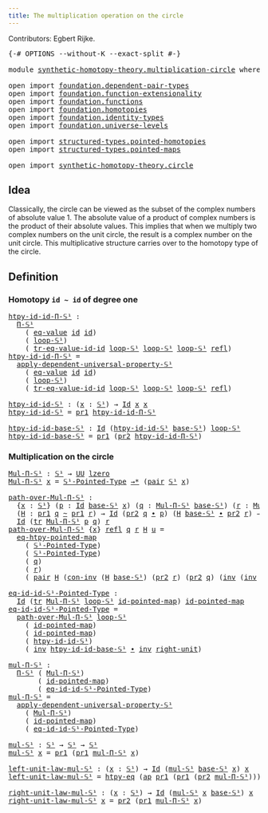 ```yaml
---
title: The multiplication operation on the circle
---
```


Contributors: Egbert Rijke.

<pre class="Agda"><a id="97" class="Symbol">{-#</a> <a id="101" class="Keyword">OPTIONS</a> <a id="109" class="Pragma">--without-K</a> <a id="121" class="Pragma">--exact-split</a> <a id="135" class="Symbol">#-}</a>

<a id="140" class="Keyword">module</a> <a id="147" href="synthetic-homotopy-theory.multiplication-circle.html" class="Module">synthetic-homotopy-theory.multiplication-circle</a> <a id="195" class="Keyword">where</a>

<a id="202" class="Keyword">open</a> <a id="207" class="Keyword">import</a> <a id="214" href="foundation.dependent-pair-types.html" class="Module">foundation.dependent-pair-types</a>
<a id="246" class="Keyword">open</a> <a id="251" class="Keyword">import</a> <a id="258" href="foundation.function-extensionality.html" class="Module">foundation.function-extensionality</a>
<a id="293" class="Keyword">open</a> <a id="298" class="Keyword">import</a> <a id="305" href="foundation.functions.html" class="Module">foundation.functions</a>
<a id="326" class="Keyword">open</a> <a id="331" class="Keyword">import</a> <a id="338" href="foundation.homotopies.html" class="Module">foundation.homotopies</a>
<a id="360" class="Keyword">open</a> <a id="365" class="Keyword">import</a> <a id="372" href="foundation.identity-types.html" class="Module">foundation.identity-types</a>
<a id="398" class="Keyword">open</a> <a id="403" class="Keyword">import</a> <a id="410" href="foundation.universe-levels.html" class="Module">foundation.universe-levels</a>

<a id="438" class="Keyword">open</a> <a id="443" class="Keyword">import</a> <a id="450" href="structured-types.pointed-homotopies.html" class="Module">structured-types.pointed-homotopies</a>
<a id="486" class="Keyword">open</a> <a id="491" class="Keyword">import</a> <a id="498" href="structured-types.pointed-maps.html" class="Module">structured-types.pointed-maps</a>

<a id="529" class="Keyword">open</a> <a id="534" class="Keyword">import</a> <a id="541" href="synthetic-homotopy-theory.circle.html" class="Module">synthetic-homotopy-theory.circle</a>
</pre>
## Idea

Classically, the circle can be viewed as the subset of the complex numbers of absolute value 1. The absolute value of a product of complex numbers is the product of their absolute values. This implies that when we multiply two complex numbers on the unit circle, the result is a complex number on the unit circle. This multiplicative structure carries over to the homotopy type of the circle.

## Definition

### Homotopy `id ~ id` of degree one

<pre class="Agda"><a id="htpy-id-id-Π-𝕊¹"></a><a id="1043" href="synthetic-homotopy-theory.multiplication-circle.html#1043" class="Function">htpy-id-id-Π-𝕊¹</a> <a id="1059" class="Symbol">:</a>
  <a id="1063" href="synthetic-homotopy-theory.circle.html#2384" class="Function">Π-𝕊¹</a>
    <a id="1072" class="Symbol">(</a> <a id="1074" href="foundation-core.homotopies.html#657" class="Function">eq-value</a> <a id="1083" href="foundation-core.functions.html#322" class="Function">id</a> <a id="1086" href="foundation-core.functions.html#322" class="Function">id</a><a id="1088" class="Symbol">)</a>
    <a id="1094" class="Symbol">(</a> <a id="1096" href="synthetic-homotopy-theory.circle.html#1286" class="Postulate">loop-𝕊¹</a><a id="1103" class="Symbol">)</a>
    <a id="1109" class="Symbol">(</a> <a id="1111" href="foundation-core.homotopies.html#945" class="Function">tr-eq-value-id-id</a> <a id="1129" href="synthetic-homotopy-theory.circle.html#1286" class="Postulate">loop-𝕊¹</a> <a id="1137" href="synthetic-homotopy-theory.circle.html#1286" class="Postulate">loop-𝕊¹</a> <a id="1145" href="synthetic-homotopy-theory.circle.html#1286" class="Postulate">loop-𝕊¹</a> <a id="1153" href="foundation-core.identity-types.html#1820" class="InductiveConstructor">refl</a><a id="1157" class="Symbol">)</a>
<a id="1159" href="synthetic-homotopy-theory.multiplication-circle.html#1043" class="Function">htpy-id-id-Π-𝕊¹</a> <a id="1175" class="Symbol">=</a>
  <a id="1179" href="synthetic-homotopy-theory.circle.html#2550" class="Function">apply-dependent-universal-property-𝕊¹</a>
    <a id="1221" class="Symbol">(</a> <a id="1223" href="foundation-core.homotopies.html#657" class="Function">eq-value</a> <a id="1232" href="foundation-core.functions.html#322" class="Function">id</a> <a id="1235" href="foundation-core.functions.html#322" class="Function">id</a><a id="1237" class="Symbol">)</a>
    <a id="1243" class="Symbol">(</a> <a id="1245" href="synthetic-homotopy-theory.circle.html#1286" class="Postulate">loop-𝕊¹</a><a id="1252" class="Symbol">)</a>
    <a id="1258" class="Symbol">(</a> <a id="1260" href="foundation-core.homotopies.html#945" class="Function">tr-eq-value-id-id</a> <a id="1278" href="synthetic-homotopy-theory.circle.html#1286" class="Postulate">loop-𝕊¹</a> <a id="1286" href="synthetic-homotopy-theory.circle.html#1286" class="Postulate">loop-𝕊¹</a> <a id="1294" href="synthetic-homotopy-theory.circle.html#1286" class="Postulate">loop-𝕊¹</a> <a id="1302" href="foundation-core.identity-types.html#1820" class="InductiveConstructor">refl</a><a id="1306" class="Symbol">)</a>

<a id="htpy-id-id-𝕊¹"></a><a id="1309" href="synthetic-homotopy-theory.multiplication-circle.html#1309" class="Function">htpy-id-id-𝕊¹</a> <a id="1323" class="Symbol">:</a> <a id="1325" class="Symbol">(</a><a id="1326" href="synthetic-homotopy-theory.multiplication-circle.html#1326" class="Bound">x</a> <a id="1328" class="Symbol">:</a> <a id="1330" href="synthetic-homotopy-theory.circle.html#1237" class="Postulate">𝕊¹</a><a id="1332" class="Symbol">)</a> <a id="1334" class="Symbol">→</a> <a id="1336" href="foundation-core.identity-types.html#1767" class="Datatype">Id</a> <a id="1339" href="synthetic-homotopy-theory.multiplication-circle.html#1326" class="Bound">x</a> <a id="1341" href="synthetic-homotopy-theory.multiplication-circle.html#1326" class="Bound">x</a>
<a id="1343" href="synthetic-homotopy-theory.multiplication-circle.html#1309" class="Function">htpy-id-id-𝕊¹</a> <a id="1357" class="Symbol">=</a> <a id="1359" href="foundation-core.dependent-pair-types.html#605" class="Field">pr1</a> <a id="1363" href="synthetic-homotopy-theory.multiplication-circle.html#1043" class="Function">htpy-id-id-Π-𝕊¹</a>

<a id="htpy-id-id-base-𝕊¹"></a><a id="1380" href="synthetic-homotopy-theory.multiplication-circle.html#1380" class="Function">htpy-id-id-base-𝕊¹</a> <a id="1399" class="Symbol">:</a> <a id="1401" href="foundation-core.identity-types.html#1767" class="Datatype">Id</a> <a id="1404" class="Symbol">(</a><a id="1405" href="synthetic-homotopy-theory.multiplication-circle.html#1309" class="Function">htpy-id-id-𝕊¹</a> <a id="1419" href="synthetic-homotopy-theory.circle.html#1262" class="Postulate">base-𝕊¹</a><a id="1426" class="Symbol">)</a> <a id="1428" href="synthetic-homotopy-theory.circle.html#1286" class="Postulate">loop-𝕊¹</a>
<a id="1436" href="synthetic-homotopy-theory.multiplication-circle.html#1380" class="Function">htpy-id-id-base-𝕊¹</a> <a id="1455" class="Symbol">=</a> <a id="1457" href="foundation-core.dependent-pair-types.html#605" class="Field">pr1</a> <a id="1461" class="Symbol">(</a><a id="1462" href="foundation-core.dependent-pair-types.html#617" class="Field">pr2</a> <a id="1466" href="synthetic-homotopy-theory.multiplication-circle.html#1043" class="Function">htpy-id-id-Π-𝕊¹</a><a id="1481" class="Symbol">)</a>
</pre>
### Multiplication on the circle

<pre class="Agda"><a id="Mul-Π-𝕊¹"></a><a id="1530" href="synthetic-homotopy-theory.multiplication-circle.html#1530" class="Function">Mul-Π-𝕊¹</a> <a id="1539" class="Symbol">:</a> <a id="1541" href="synthetic-homotopy-theory.circle.html#1237" class="Postulate">𝕊¹</a> <a id="1544" class="Symbol">→</a> <a id="1546" href="foundation-core.universe-levels.html#235" class="Primitive">UU</a> <a id="1549" href="Agda.Primitive.html#764" class="Primitive">lzero</a>
<a id="1555" href="synthetic-homotopy-theory.multiplication-circle.html#1530" class="Function">Mul-Π-𝕊¹</a> <a id="1564" href="synthetic-homotopy-theory.multiplication-circle.html#1564" class="Bound">x</a> <a id="1566" class="Symbol">=</a> <a id="1568" href="synthetic-homotopy-theory.circle.html#1399" class="Function">𝕊¹-Pointed-Type</a> <a id="1584" href="structured-types.pointed-maps.html#968" class="Function Operator">→*</a> <a id="1587" class="Symbol">(</a><a id="1588" href="foundation-core.dependent-pair-types.html#588" class="InductiveConstructor">pair</a> <a id="1593" href="synthetic-homotopy-theory.circle.html#1237" class="Postulate">𝕊¹</a> <a id="1596" href="synthetic-homotopy-theory.multiplication-circle.html#1564" class="Bound">x</a><a id="1597" class="Symbol">)</a>

<a id="path-over-Mul-Π-𝕊¹"></a><a id="1600" href="synthetic-homotopy-theory.multiplication-circle.html#1600" class="Function">path-over-Mul-Π-𝕊¹</a> <a id="1619" class="Symbol">:</a>
  <a id="1623" class="Symbol">{</a><a id="1624" href="synthetic-homotopy-theory.multiplication-circle.html#1624" class="Bound">x</a> <a id="1626" class="Symbol">:</a> <a id="1628" href="synthetic-homotopy-theory.circle.html#1237" class="Postulate">𝕊¹</a><a id="1630" class="Symbol">}</a> <a id="1632" class="Symbol">(</a><a id="1633" href="synthetic-homotopy-theory.multiplication-circle.html#1633" class="Bound">p</a> <a id="1635" class="Symbol">:</a> <a id="1637" href="foundation-core.identity-types.html#1767" class="Datatype">Id</a> <a id="1640" href="synthetic-homotopy-theory.circle.html#1262" class="Postulate">base-𝕊¹</a> <a id="1648" href="synthetic-homotopy-theory.multiplication-circle.html#1624" class="Bound">x</a><a id="1649" class="Symbol">)</a> <a id="1651" class="Symbol">(</a><a id="1652" href="synthetic-homotopy-theory.multiplication-circle.html#1652" class="Bound">q</a> <a id="1654" class="Symbol">:</a> <a id="1656" href="synthetic-homotopy-theory.multiplication-circle.html#1530" class="Function">Mul-Π-𝕊¹</a> <a id="1665" href="synthetic-homotopy-theory.circle.html#1262" class="Postulate">base-𝕊¹</a><a id="1672" class="Symbol">)</a> <a id="1674" class="Symbol">(</a><a id="1675" href="synthetic-homotopy-theory.multiplication-circle.html#1675" class="Bound">r</a> <a id="1677" class="Symbol">:</a> <a id="1679" href="synthetic-homotopy-theory.multiplication-circle.html#1530" class="Function">Mul-Π-𝕊¹</a> <a id="1688" href="synthetic-homotopy-theory.multiplication-circle.html#1624" class="Bound">x</a><a id="1689" class="Symbol">)</a> <a id="1691" class="Symbol">→</a>
  <a id="1695" class="Symbol">(</a><a id="1696" href="synthetic-homotopy-theory.multiplication-circle.html#1696" class="Bound">H</a> <a id="1698" class="Symbol">:</a> <a id="1700" href="foundation-core.dependent-pair-types.html#605" class="Field">pr1</a> <a id="1704" href="synthetic-homotopy-theory.multiplication-circle.html#1652" class="Bound">q</a> <a id="1706" href="foundation-core.homotopies.html#1249" class="Function Operator">~</a> <a id="1708" href="foundation-core.dependent-pair-types.html#605" class="Field">pr1</a> <a id="1712" href="synthetic-homotopy-theory.multiplication-circle.html#1675" class="Bound">r</a><a id="1713" class="Symbol">)</a> <a id="1715" class="Symbol">→</a> <a id="1717" href="foundation-core.identity-types.html#1767" class="Datatype">Id</a> <a id="1720" class="Symbol">(</a><a id="1721" href="foundation-core.dependent-pair-types.html#617" class="Field">pr2</a> <a id="1725" href="synthetic-homotopy-theory.multiplication-circle.html#1652" class="Bound">q</a> <a id="1727" href="foundation-core.identity-types.html#2425" class="Function Operator">∙</a> <a id="1729" href="synthetic-homotopy-theory.multiplication-circle.html#1633" class="Bound">p</a><a id="1730" class="Symbol">)</a> <a id="1732" class="Symbol">(</a><a id="1733" href="synthetic-homotopy-theory.multiplication-circle.html#1696" class="Bound">H</a> <a id="1735" href="synthetic-homotopy-theory.circle.html#1262" class="Postulate">base-𝕊¹</a> <a id="1743" href="foundation-core.identity-types.html#2425" class="Function Operator">∙</a> <a id="1745" href="foundation-core.dependent-pair-types.html#617" class="Field">pr2</a> <a id="1749" href="synthetic-homotopy-theory.multiplication-circle.html#1675" class="Bound">r</a><a id="1750" class="Symbol">)</a> <a id="1752" class="Symbol">→</a>
  <a id="1756" href="foundation-core.identity-types.html#1767" class="Datatype">Id</a> <a id="1759" class="Symbol">(</a><a id="1760" href="foundation-core.identity-types.html#5702" class="Function">tr</a> <a id="1763" href="synthetic-homotopy-theory.multiplication-circle.html#1530" class="Function">Mul-Π-𝕊¹</a> <a id="1772" href="synthetic-homotopy-theory.multiplication-circle.html#1633" class="Bound">p</a> <a id="1774" href="synthetic-homotopy-theory.multiplication-circle.html#1652" class="Bound">q</a><a id="1775" class="Symbol">)</a> <a id="1777" href="synthetic-homotopy-theory.multiplication-circle.html#1675" class="Bound">r</a>
<a id="1779" href="synthetic-homotopy-theory.multiplication-circle.html#1600" class="Function">path-over-Mul-Π-𝕊¹</a> <a id="1798" class="Symbol">{</a><a id="1799" href="synthetic-homotopy-theory.multiplication-circle.html#1799" class="Bound">x</a><a id="1800" class="Symbol">}</a> <a id="1802" href="foundation-core.identity-types.html#1820" class="InductiveConstructor">refl</a> <a id="1807" href="synthetic-homotopy-theory.multiplication-circle.html#1807" class="Bound">q</a> <a id="1809" href="synthetic-homotopy-theory.multiplication-circle.html#1809" class="Bound">r</a> <a id="1811" href="synthetic-homotopy-theory.multiplication-circle.html#1811" class="Bound">H</a> <a id="1813" href="synthetic-homotopy-theory.multiplication-circle.html#1813" class="Bound">u</a> <a id="1815" class="Symbol">=</a>
  <a id="1819" href="structured-types.pointed-homotopies.html#3230" class="Function">eq-htpy-pointed-map</a>
    <a id="1843" class="Symbol">(</a> <a id="1845" href="synthetic-homotopy-theory.circle.html#1399" class="Function">𝕊¹-Pointed-Type</a><a id="1860" class="Symbol">)</a>
    <a id="1866" class="Symbol">(</a> <a id="1868" href="synthetic-homotopy-theory.circle.html#1399" class="Function">𝕊¹-Pointed-Type</a><a id="1883" class="Symbol">)</a>
    <a id="1889" class="Symbol">(</a> <a id="1891" href="synthetic-homotopy-theory.multiplication-circle.html#1807" class="Bound">q</a><a id="1892" class="Symbol">)</a>
    <a id="1898" class="Symbol">(</a> <a id="1900" href="synthetic-homotopy-theory.multiplication-circle.html#1809" class="Bound">r</a><a id="1901" class="Symbol">)</a>
    <a id="1907" class="Symbol">(</a> <a id="1909" href="foundation-core.dependent-pair-types.html#588" class="InductiveConstructor">pair</a> <a id="1914" href="synthetic-homotopy-theory.multiplication-circle.html#1811" class="Bound">H</a> <a id="1916" class="Symbol">(</a><a id="1917" href="foundation-core.identity-types.html#4717" class="Function">con-inv</a> <a id="1925" class="Symbol">(</a><a id="1926" href="synthetic-homotopy-theory.multiplication-circle.html#1811" class="Bound">H</a> <a id="1928" href="synthetic-homotopy-theory.circle.html#1262" class="Postulate">base-𝕊¹</a><a id="1935" class="Symbol">)</a> <a id="1937" class="Symbol">(</a><a id="1938" href="foundation-core.dependent-pair-types.html#617" class="Field">pr2</a> <a id="1942" href="synthetic-homotopy-theory.multiplication-circle.html#1809" class="Bound">r</a><a id="1943" class="Symbol">)</a> <a id="1945" class="Symbol">(</a><a id="1946" href="foundation-core.dependent-pair-types.html#617" class="Field">pr2</a> <a id="1950" href="synthetic-homotopy-theory.multiplication-circle.html#1807" class="Bound">q</a><a id="1951" class="Symbol">)</a> <a id="1953" class="Symbol">(</a><a id="1954" href="foundation-core.identity-types.html#2729" class="Function">inv</a> <a id="1958" class="Symbol">(</a><a id="1959" href="foundation-core.identity-types.html#2729" class="Function">inv</a> <a id="1963" href="foundation-core.identity-types.html#3074" class="Function">right-unit</a> <a id="1974" href="foundation-core.identity-types.html#2425" class="Function Operator">∙</a> <a id="1976" href="synthetic-homotopy-theory.multiplication-circle.html#1813" class="Bound">u</a><a id="1977" class="Symbol">))))</a>

<a id="eq-id-id-𝕊¹-Pointed-Type"></a><a id="1983" href="synthetic-homotopy-theory.multiplication-circle.html#1983" class="Function">eq-id-id-𝕊¹-Pointed-Type</a> <a id="2008" class="Symbol">:</a>
  <a id="2012" href="foundation-core.identity-types.html#1767" class="Datatype">Id</a> <a id="2015" class="Symbol">(</a><a id="2016" href="foundation-core.identity-types.html#5702" class="Function">tr</a> <a id="2019" href="synthetic-homotopy-theory.multiplication-circle.html#1530" class="Function">Mul-Π-𝕊¹</a> <a id="2028" href="synthetic-homotopy-theory.circle.html#1286" class="Postulate">loop-𝕊¹</a> <a id="2036" href="structured-types.pointed-maps.html#3529" class="Function">id-pointed-map</a><a id="2050" class="Symbol">)</a> <a id="2052" href="structured-types.pointed-maps.html#3529" class="Function">id-pointed-map</a>
<a id="2067" href="synthetic-homotopy-theory.multiplication-circle.html#1983" class="Function">eq-id-id-𝕊¹-Pointed-Type</a> <a id="2092" class="Symbol">=</a>
  <a id="2096" href="synthetic-homotopy-theory.multiplication-circle.html#1600" class="Function">path-over-Mul-Π-𝕊¹</a> <a id="2115" href="synthetic-homotopy-theory.circle.html#1286" class="Postulate">loop-𝕊¹</a>
    <a id="2127" class="Symbol">(</a> <a id="2129" href="structured-types.pointed-maps.html#3529" class="Function">id-pointed-map</a><a id="2143" class="Symbol">)</a>
    <a id="2149" class="Symbol">(</a> <a id="2151" href="structured-types.pointed-maps.html#3529" class="Function">id-pointed-map</a><a id="2165" class="Symbol">)</a>
    <a id="2171" class="Symbol">(</a> <a id="2173" href="synthetic-homotopy-theory.multiplication-circle.html#1309" class="Function">htpy-id-id-𝕊¹</a><a id="2186" class="Symbol">)</a>
    <a id="2192" class="Symbol">(</a> <a id="2194" href="foundation-core.identity-types.html#2729" class="Function">inv</a> <a id="2198" href="synthetic-homotopy-theory.multiplication-circle.html#1380" class="Function">htpy-id-id-base-𝕊¹</a> <a id="2217" href="foundation-core.identity-types.html#2425" class="Function Operator">∙</a> <a id="2219" href="foundation-core.identity-types.html#2729" class="Function">inv</a> <a id="2223" href="foundation-core.identity-types.html#3074" class="Function">right-unit</a><a id="2233" class="Symbol">)</a>

<a id="mul-Π-𝕊¹"></a><a id="2236" href="synthetic-homotopy-theory.multiplication-circle.html#2236" class="Function">mul-Π-𝕊¹</a> <a id="2245" class="Symbol">:</a>
  <a id="2249" href="synthetic-homotopy-theory.circle.html#2384" class="Function">Π-𝕊¹</a> <a id="2254" class="Symbol">(</a> <a id="2256" href="synthetic-homotopy-theory.multiplication-circle.html#1530" class="Function">Mul-Π-𝕊¹</a><a id="2264" class="Symbol">)</a>
       <a id="2273" class="Symbol">(</a> <a id="2275" href="structured-types.pointed-maps.html#3529" class="Function">id-pointed-map</a><a id="2289" class="Symbol">)</a>
       <a id="2298" class="Symbol">(</a> <a id="2300" href="synthetic-homotopy-theory.multiplication-circle.html#1983" class="Function">eq-id-id-𝕊¹-Pointed-Type</a><a id="2324" class="Symbol">)</a>
<a id="2326" href="synthetic-homotopy-theory.multiplication-circle.html#2236" class="Function">mul-Π-𝕊¹</a> <a id="2335" class="Symbol">=</a>
  <a id="2339" href="synthetic-homotopy-theory.circle.html#2550" class="Function">apply-dependent-universal-property-𝕊¹</a>
    <a id="2381" class="Symbol">(</a> <a id="2383" href="synthetic-homotopy-theory.multiplication-circle.html#1530" class="Function">Mul-Π-𝕊¹</a><a id="2391" class="Symbol">)</a>
    <a id="2397" class="Symbol">(</a> <a id="2399" href="structured-types.pointed-maps.html#3529" class="Function">id-pointed-map</a><a id="2413" class="Symbol">)</a>
    <a id="2419" class="Symbol">(</a> <a id="2421" href="synthetic-homotopy-theory.multiplication-circle.html#1983" class="Function">eq-id-id-𝕊¹-Pointed-Type</a><a id="2445" class="Symbol">)</a>

<a id="mul-𝕊¹"></a><a id="2448" href="synthetic-homotopy-theory.multiplication-circle.html#2448" class="Function">mul-𝕊¹</a> <a id="2455" class="Symbol">:</a> <a id="2457" href="synthetic-homotopy-theory.circle.html#1237" class="Postulate">𝕊¹</a> <a id="2460" class="Symbol">→</a> <a id="2462" href="synthetic-homotopy-theory.circle.html#1237" class="Postulate">𝕊¹</a> <a id="2465" class="Symbol">→</a> <a id="2467" href="synthetic-homotopy-theory.circle.html#1237" class="Postulate">𝕊¹</a>
<a id="2470" href="synthetic-homotopy-theory.multiplication-circle.html#2448" class="Function">mul-𝕊¹</a> <a id="2477" href="synthetic-homotopy-theory.multiplication-circle.html#2477" class="Bound">x</a> <a id="2479" class="Symbol">=</a> <a id="2481" href="foundation-core.dependent-pair-types.html#605" class="Field">pr1</a> <a id="2485" class="Symbol">(</a><a id="2486" href="foundation-core.dependent-pair-types.html#605" class="Field">pr1</a> <a id="2490" href="synthetic-homotopy-theory.multiplication-circle.html#2236" class="Function">mul-Π-𝕊¹</a> <a id="2499" href="synthetic-homotopy-theory.multiplication-circle.html#2477" class="Bound">x</a><a id="2500" class="Symbol">)</a>

<a id="left-unit-law-mul-𝕊¹"></a><a id="2503" href="synthetic-homotopy-theory.multiplication-circle.html#2503" class="Function">left-unit-law-mul-𝕊¹</a> <a id="2524" class="Symbol">:</a> <a id="2526" class="Symbol">(</a><a id="2527" href="synthetic-homotopy-theory.multiplication-circle.html#2527" class="Bound">x</a> <a id="2529" class="Symbol">:</a> <a id="2531" href="synthetic-homotopy-theory.circle.html#1237" class="Postulate">𝕊¹</a><a id="2533" class="Symbol">)</a> <a id="2535" class="Symbol">→</a> <a id="2537" href="foundation-core.identity-types.html#1767" class="Datatype">Id</a> <a id="2540" class="Symbol">(</a><a id="2541" href="synthetic-homotopy-theory.multiplication-circle.html#2448" class="Function">mul-𝕊¹</a> <a id="2548" href="synthetic-homotopy-theory.circle.html#1262" class="Postulate">base-𝕊¹</a> <a id="2556" href="synthetic-homotopy-theory.multiplication-circle.html#2527" class="Bound">x</a><a id="2557" class="Symbol">)</a> <a id="2559" href="synthetic-homotopy-theory.multiplication-circle.html#2527" class="Bound">x</a>
<a id="2561" href="synthetic-homotopy-theory.multiplication-circle.html#2503" class="Function">left-unit-law-mul-𝕊¹</a> <a id="2582" class="Symbol">=</a> <a id="2584" href="foundation-core.function-extensionality.html#965" class="Function">htpy-eq</a> <a id="2592" class="Symbol">(</a><a id="2593" href="foundation-core.identity-types.html#4003" class="Function">ap</a> <a id="2596" href="foundation-core.dependent-pair-types.html#605" class="Field">pr1</a> <a id="2600" class="Symbol">(</a><a id="2601" href="foundation-core.dependent-pair-types.html#605" class="Field">pr1</a> <a id="2605" class="Symbol">(</a><a id="2606" href="foundation-core.dependent-pair-types.html#617" class="Field">pr2</a> <a id="2610" href="synthetic-homotopy-theory.multiplication-circle.html#2236" class="Function">mul-Π-𝕊¹</a><a id="2618" class="Symbol">)))</a>

<a id="right-unit-law-mul-𝕊¹"></a><a id="2623" href="synthetic-homotopy-theory.multiplication-circle.html#2623" class="Function">right-unit-law-mul-𝕊¹</a> <a id="2645" class="Symbol">:</a> <a id="2647" class="Symbol">(</a><a id="2648" href="synthetic-homotopy-theory.multiplication-circle.html#2648" class="Bound">x</a> <a id="2650" class="Symbol">:</a> <a id="2652" href="synthetic-homotopy-theory.circle.html#1237" class="Postulate">𝕊¹</a><a id="2654" class="Symbol">)</a> <a id="2656" class="Symbol">→</a> <a id="2658" href="foundation-core.identity-types.html#1767" class="Datatype">Id</a> <a id="2661" class="Symbol">(</a><a id="2662" href="synthetic-homotopy-theory.multiplication-circle.html#2448" class="Function">mul-𝕊¹</a> <a id="2669" href="synthetic-homotopy-theory.multiplication-circle.html#2648" class="Bound">x</a> <a id="2671" href="synthetic-homotopy-theory.circle.html#1262" class="Postulate">base-𝕊¹</a><a id="2678" class="Symbol">)</a> <a id="2680" href="synthetic-homotopy-theory.multiplication-circle.html#2648" class="Bound">x</a>
<a id="2682" href="synthetic-homotopy-theory.multiplication-circle.html#2623" class="Function">right-unit-law-mul-𝕊¹</a> <a id="2704" href="synthetic-homotopy-theory.multiplication-circle.html#2704" class="Bound">x</a> <a id="2706" class="Symbol">=</a> <a id="2708" href="foundation-core.dependent-pair-types.html#617" class="Field">pr2</a> <a id="2712" class="Symbol">(</a><a id="2713" href="foundation-core.dependent-pair-types.html#605" class="Field">pr1</a> <a id="2717" href="synthetic-homotopy-theory.multiplication-circle.html#2236" class="Function">mul-Π-𝕊¹</a> <a id="2726" href="synthetic-homotopy-theory.multiplication-circle.html#2704" class="Bound">x</a><a id="2727" class="Symbol">)</a>
</pre>
